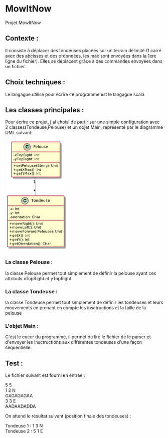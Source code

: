 # MowItNow
Projet MowItNow

## Contexte :
Il consiste à déplacer des tondeuses placées sur un terrain délimité (1 carré avec des abcisses et des ordonnées, 
les max sont envoyées dans la 1ere ligne du fichier). Elles se déplacent grâce à des commandes envoyées dans un fichier.

## Choix techniques :
Le langague utilisé pour écrire ce programme est le langague scala

## Les classes principales :
Pour écrire ce projet, j'ai choisi de partir sur une simple configuration 
avec 2 classes(Tondeuse,Pelouse) et un objet Main, représenté par le diagramme UML suivant:

![alt UML](src/UML.png)


### La classe Pelouse :
la classe Pelouse permet tout simplement de définir la pelouse ayant ces attributs xTopRight et yTopRight

### La classe Tondeuse :
la classe Tondeuse permet tout simplement de définir les tondeuses et leurs mouvements en prenant en compte
les insctructions et la taille de la pelouse 

### L'objet Main :
C'est le coeur du programme, il permet de lire le fichier de le parser et d'envoyer les insctructions 
aux différentes tondeuses d'une façon séquentielle.

## Test :
Le fichier suivant est fourni en entrée :

5 5 \
1 2 N \
GAGAGAGAA \
3 3 E \
AADAADADDA 

On attend le résultat suivant (position finale des tondeuses) :

Tondeuse 1 : 1 3 N \
Tondeuse 2 : 5 1 E
